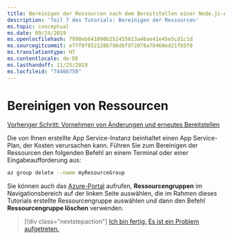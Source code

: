 ```yaml
---
title: Bereinigen der Ressourcen nach dem Bereitstellen einer Node.js-App in Azure mit der Azure-Befehlszeilenschnittstelle (Azure CLI)
description: 'Teil 7 des Tutorials: Bereinigen der Ressourcen'
ms.topic: conceptual
ms.date: 09/24/2019
ms.openlocfilehash: 7998eb641090b252455613a46ae41e45e5cd1c1d
ms.sourcegitcommit: e77f8f652128b798dbf972078a7b460ed21fb5f8
ms.translationtype: HT
ms.contentlocale: de-DE
ms.lasthandoff: 11/25/2019
ms.locfileid: "74466750"
---
```

# <a name="clean-up-resources"></a>Bereinigen von Ressourcen

[Vorheriger Schritt: Vornehmen von Änderungen und erneutes Bereitstellen](tutorial-vscode-docker-node-06.md)

Die von Ihnen erstellte App Service-Instanz beinhaltet einen App Service-Plan, der Kosten verursachen kann. Führen Sie zum Bereinigen der Ressourcen den folgenden Befehl an einem Terminal oder einer Eingabeaufforderung aus:

```bash
az group delete --name myResourceGroup
```

Sie können auch das [Azure-Portal](https://portal.azure.com) aufrufen, **Ressourcengruppen** im Navigationsbereich auf der linken Seite auswählen, die im Rahmen dieses Tutorials erstellte Ressourcengruppe auswählen und dann den Befehl **Ressourcengruppe löschen** verwenden.

> [!div class="nextstepaction"]
> [Ich bin fertig.](node-howto-deploy-web-app.md) [Es ist ein Problem aufgetreten.](https://www.research.net/r/PWZWZ52?tutorial=node-deployment&step=clean-up-resources)
